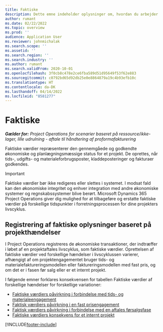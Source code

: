 ```yaml
---
title: Faktiske
description: Dette emne indeholder oplysninger om, hvordan du arbejder med faktiske værdier i Microsoft Dynamics 365 Project Operations.
author: rumant
ms.date: 02/22/2022
ms.topic: overview
ms.prod: ''
audience: Application User
ms.reviewer: johnmichalak
ms.search.scope: ''
ms.assetid: ''
ms.search.region: ''
ms.search.industry: ''
ms.author: rumant
ms.search.validFrom: 2020-10-01
ms.openlocfilehash: 3f0cb8c478e2ce6fba589d51d95649f53f62e883
ms.sourcegitcommit: c0792bd65d92db25e0e8864879a19c4b93efb10c
ms.translationtype: HT
ms.contentlocale: da-DK
ms.lasthandoff: 04/14/2022
ms.locfileid: "8581277"
---
```

# <a name="actuals"></a>Faktiske

_**Gælder for:** Project Operations for scenarier baseret på ressource/ikke-lager, lille udrulning - aftale til håndtering af proformafakturering_

Faktiske værdier repræsenterer den gennemgåede og godkendte økonomiske og planlægningsmæssige status for et projekt. De oprettes, når tids-, udgifts- og materialeforbrugsposter, kladdeposteringer og fakturaer godkendes.

> [!IMPORTANT]
> Faktiske værdier bør ikke redigeres eller slettes i systemet. I modsat fald kan den økonomiske integritet og enhver integration med andre økonomiske systemer og regnskabssystemer blive berørt. Microsoft Dynamics 365 Project Operations giver dig mulighed for at tilbageføre og erstatte faktiske værdier på forskellige tidspunkter i forretningsprocessen for dine projekters livscyklus.

## <a name="recording-actuals-based-on-project-events"></a>Registrering af faktiske oplysninger baseret på projekthændelser

I Project Operations registreres de økonomiske transaktioner, der indtræffer i løbet af en projektaftales livscyklus, som faktiske værdier. Oprettelsen af faktiske værdier ved forskellige hændelser i livscyklussen varierer, afhængigt af om projektengagementet bruger tids- og materialefaktureringsmodellen eller faktureringsmodellen med fast pris, og om det er i fasen før salg eller er et internt projekt.

I følgende emner forklares konsekvensen for tabellen Faktiske værdier af forskellige hændelser for forskellige variationer:

- [Faktiske værdiers påvirkning i forbindelse med tids- og materialeengagement](ActualsonTM.md)
- [Faktisk værdiers påvirkning i en fast prisengagement](ActualonFP.md)
- [Faktisk værdiers påvirkning i forbindelse med en aftales førsalgsfase](ActualonPreSales.md)
- [Faktiske værdiers konsekvens for et internt projekt](ActualonInternal.md)

[!INCLUDE[footer-include](../includes/footer-banner.md)]

